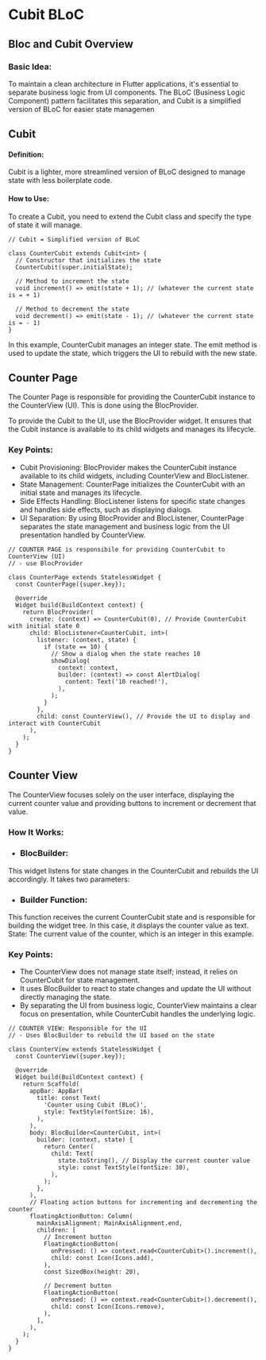 # Cubit BLoC

## Bloc and Cubit Overview
### Basic Idea: 
To maintain a clean architecture in Flutter applications, it's essential to separate business logic from UI components. The BLoC (Business Logic Component) pattern facilitates this separation, and Cubit is a simplified version of BLoC for easier state managemen

## Cubit
#### Definition: 
Cubit is a lighter, more streamlined version of BLoC designed to manage state with less boilerplate code.

#### How to Use: 
To create a Cubit, you need to extend the Cubit class and specify the type of state it will manage.

```
// Cubit = Simplified version of BLoC

class CounterCubit extends Cubit<int> {
  // Constructor that initializes the state
  CounterCubit(super.initialState);

  // Method to increment the state 
  void increment() => emit(state + 1); // (whatever the current state is = + 1)

  // Method to decrement the state
  void decrement() => emit(state - 1); // (whatever the current state is = - 1)
}
```
In this example, CounterCubit manages an integer state. The emit method is used to update the state, which triggers the UI to rebuild with the new state.

## Counter Page
The Counter Page is responsible for providing the CounterCubit instance to the CounterView (UI). This is done using the BlocProvider.

To provide the Cubit to the UI, use the BlocProvider widget. It ensures that the Cubit instance is available to its child widgets and manages its lifecycle.

### Key Points:

- Cubit Provisioning: BlocProvider makes the CounterCubit instance available to its child widgets, including CounterView and BlocListener.
- State Management: CounterPage initializes the CounterCubit with an initial state and manages its lifecycle.
- Side Effects Handling: BlocListener listens for specific state changes and handles side effects, such as displaying dialogs.
- UI Separation: By using BlocProvider and BlocListener, CounterPage separates the state management and business logic from the UI presentation handled by CounterView.

```
// COUNTER PAGE is responsibile for providing CounterCubit to CounterView (UI)
// - use BlocProvider 

class CounterPage extends StatelessWidget {
  const CounterPage({super.key});

  @override
  Widget build(BuildContext context) {
    return BlocProvider(
      create: (context) => CounterCubit(0), // Provide CounterCubit with initial state 0
      child: BlocListener<CounterCubit, int>(
        listener: (context, state) {
          if (state == 10) {
            // Show a dialog when the state reaches 10
            showDialog(
              context: context,
              builder: (context) => const AlertDialog(
                content: Text('10 reached!'),
              ),
            );
          }
        },
        child: const CounterView(), // Provide the UI to display and interact with CounterCubit
      ),
    );
  }
}
```

## Counter View
The CounterView focuses solely on the user interface, displaying the current counter value and providing buttons to increment or decrement that value.

### How It Works:

- ### BlocBuilder: 
This widget listens for state changes in the CounterCubit and rebuilds the UI accordingly. It takes two parameters:

- ### Builder Function: 
This function receives the current CounterCubit state and is responsible for building the widget tree. In this case, it displays the counter value as text.
State: The current value of the counter, which is an integer in this example.

### Key Points:

- The CounterView does not manage state itself; instead, it relies on CounterCubit for state management.
- It uses BlocBuilder to react to state changes and update the UI without directly managing the state.
- By separating the UI from business logic, CounterView maintains a clear focus on presentation, while CounterCubit handles the underlying logic.

```
// COUNTER VIEW: Responsible for the UI
// - Uses BlocBuilder to rebuild the UI based on the state

class CounterView extends StatelessWidget {
  const CounterView({super.key});

  @override
  Widget build(BuildContext context) {
    return Scaffold(
      appBar: AppBar(
        title: const Text(
          'Counter using Cubit (BLoC)',
          style: TextStyle(fontSize: 16),
        ),
      ),
      body: BlocBuilder<CounterCubit, int>(
        builder: (context, state) {
          return Center(
            child: Text(
              state.toString(), // Display the current counter value
              style: const TextStyle(fontSize: 30),
            ),
          );
        },
      ),
      // Floating action buttons for incrementing and decrementing the counter
      floatingActionButton: Column(
        mainAxisAlignment: MainAxisAlignment.end,
        children: [
          // Increment button
          FloatingActionButton(
            onPressed: () => context.read<CounterCubit>().increment(),
            child: const Icon(Icons.add),
          ),
          const SizedBox(height: 20),

          // Decrement button
          FloatingActionButton(
            onPressed: () => context.read<CounterCubit>().decrement(),
            child: const Icon(Icons.remove),
          ),
        ],
      ),
    );
  }
}
```

